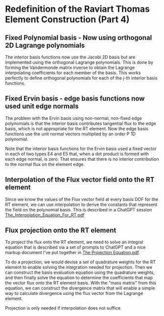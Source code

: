 # Redefinition of the Raviart Thomas Element Construction (Part 4)

## Fixed Polynomial basis - Now using orthogonal 2D Lagrange polynomials
The interior basis functions now use the Jacobi 2D basis but are implemented 
using the orthogonal Lagrange polynomials. This is done by forming the 
Vandermonde matrix inverse to obtain the Lagrange interpolating coefficients 
for each member of the basis. This works perfectly to define orthogonal 
polynomials for each of the j-th interior basis functions.

## Fixed Ervin basis - edge basis functions now used unit edge normals
The problem with the Ervin basis using non-normal, non-fixed edge 
polynomials is that the interior basis contributes tangential flux to the 
edge basis, which is not appropriate for the RT element. Now the edge basis 
functions use the unit normal vectors multiplied by an order P 1D polynomial.

Note that the interior basis functions for the Ervin basis used a fixed 
vector in each of two types E4 and E5 that, when a dot product is formed 
with each edge normal, is zero. That ensures that there is no interior 
contribution to the normal flux on the element edge.

## Interpolation of the Flux vector field onto the RT element
Since we know the values of the Flux vector field at every basis DOF for the RT
element, we can use interpolation to derive the constants that represent the
field on the polynomial basis. This is described in a ChatGPT session
[The_Interpolation_Equation_For_RT.pdf](../AI-artifacts/ChatGPT/The_Interpolation_Equation_For_RT.pdf)

## Flux projection onto the RT element
To *project* the flux onto the RT element, we need to solve an integral equation
that is described via a set of prompts to ChatGPT and a nice markup document
I've put together in
[The Projection Equation.pdf](../AI-artifacts/ChatGPT/The_Projection_Equation.pdf).

To do a projection, we would devise a set of quadrature weights for the RT 
element to enable solving the integration needed for projection. Then we can 
construct the basis evaluation equation using the quadrature weights, and 
then finally solve the equation to determine the coefficients that map the 
vector flux onto the RT element basis. With the "mass matrix" from this 
equation, we can construct the divergence matrix that will enable a simple 
way to calculate divergence using the flux vector from the Lagrange element.

Projection is only needed if interpolation does not suffice.